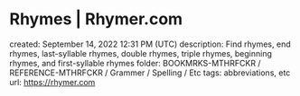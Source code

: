 # Rhymes | Rhymer.com

created: September 14, 2022 12:31 PM (UTC)
description: Find rhymes, end rhymes, last-syllable rhymes, double rhymes, triple rhymes, beginning rhymes, and first-syllable rhymes
folder: BOOKMRKS-MTHRFCKR / REFERENCE-MTHRFCKR / Grammer / Spelling / Etc
tags: abbreviations, etc
url: https://rhymer.com